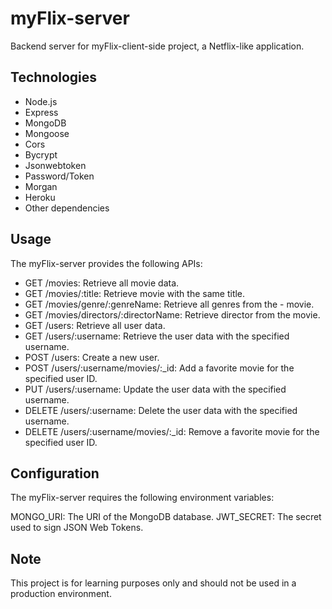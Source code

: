 # myFlix-server

Backend server for myFlix-client-side project, a Netflix-like application.

## Technologies

- Node.js
- Express
- MongoDB
- Mongoose
- Cors
- Bycrypt
- Jsonwebtoken
- Password/Token
- Morgan
- Heroku
- Other dependencies

## Usage

The myFlix-server provides the following APIs:

- GET /movies: Retrieve all movie data.
- GET /movies/:title: Retrieve movie with the same title.
- GET /movies/genre/:genreName: Retrieve all genres from the - movie.
- GET /movies/directors/:directorName: Retrieve director from the movie.
- GET /users: Retrieve all user data.
- GET /users/:username: Retrieve the user data with the specified username.
- POST /users: Create a new user.
- POST /users/:username/movies/:\_id: Add a favorite movie for the specified user ID.
- PUT /users/:username: Update the user data with the specified username.
- DELETE /users/:username: Delete the user data with the specified username.
- DELETE /users/:username/movies/:\_id: Remove a favorite movie for the specified user ID.

## Configuration

The myFlix-server requires the following environment variables:

MONGO_URI: The URI of the MongoDB database.
JWT_SECRET: The secret used to sign JSON Web Tokens.

## Note

This project is for learning purposes only and should not be used in a production environment.